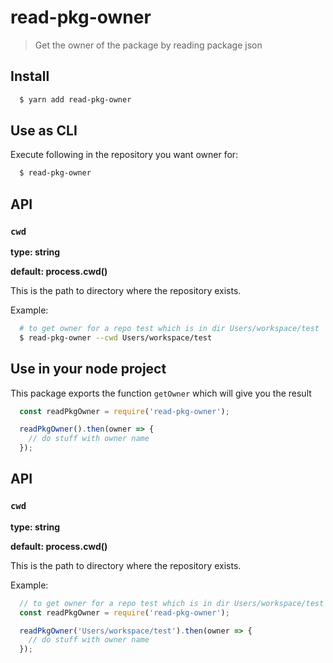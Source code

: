 # read-pkg-owner

> Get the owner of the package by reading package json

## Install

```sh
  $ yarn add read-pkg-owner
```

## Use as CLI

Execute following in the repository you want owner for:

```sh
  $ read-pkg-owner
```

## API

### `cwd`

**type: string**

**default: process.cwd()**

This is the path to directory where the repository exists.

Example:

```sh
  # to get owner for a repo test which is in dir Users/workspace/test
  $ read-pkg-owner --cwd Users/workspace/test
```

## Use in your node project

This package exports the function `getOwner` which will give you the result

```js
  const readPkgOwner = require('read-pkg-owner');

  readPkgOwner().then(owner => {
    // do stuff with owner name
  });
```

## API

### `cwd`

**type: string**

**default: process.cwd()**

This is the path to directory where the repository exists.

Example:

```js
  // to get owner for a repo test which is in dir Users/workspace/test
  const readPkgOwner = require('read-pkg-owner');

  readPkgOwner('Users/workspace/test').then(owner => {
    // do stuff with owner name
  });
```


